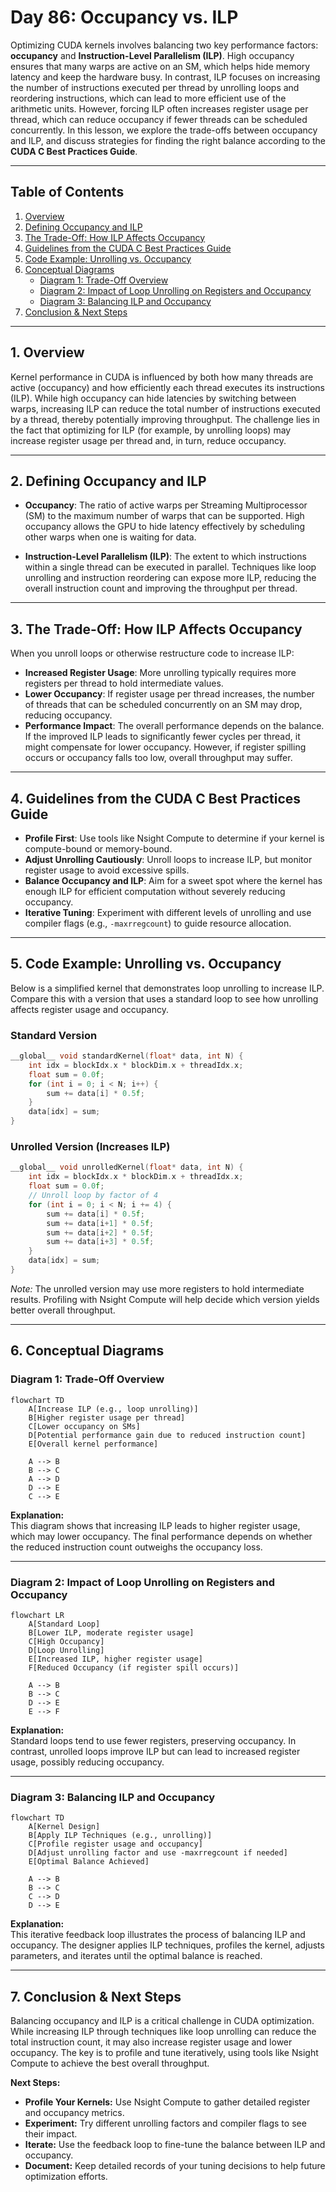 # Day 86: Occupancy vs. ILP

Optimizing CUDA kernels involves balancing two key performance factors: **occupancy** and **Instruction-Level Parallelism (ILP)**. High occupancy ensures that many warps are active on an SM, which helps hide memory latency and keep the hardware busy. In contrast, ILP focuses on increasing the number of instructions executed per thread by unrolling loops and reordering instructions, which can lead to more efficient use of the arithmetic units. However, forcing ILP often increases register usage per thread, which can reduce occupancy if fewer threads can be scheduled concurrently. In this lesson, we explore the trade-offs between occupancy and ILP, and discuss strategies for finding the right balance according to the **CUDA C Best Practices Guide**.

---

## Table of Contents

1. [Overview](#1-overview)  
2. [Defining Occupancy and ILP](#2-defining-occupancy-and-ilp)  
3. [The Trade-Off: How ILP Affects Occupancy](#3-the-trade-off-how-ilp-affects-occupancy)  
4. [Guidelines from the CUDA C Best Practices Guide](#4-guidelines-from-the-cuda-c-best-practices-guide)  
5. [Code Example: Unrolling vs. Occupancy](#5-code-example-unrolling-vs-occupancy)  
6. [Conceptual Diagrams](#6-conceptual-diagrams)  
   - [Diagram 1: Trade-Off Overview](#diagram-1-trade-off-overview)  
   - [Diagram 2: Impact of Loop Unrolling on Registers and Occupancy](#diagram-2-impact-of-loop-unrolling-on-registers-and-occupancy)  
   - [Diagram 3: Balancing ILP and Occupancy](#diagram-3-balancing-ilp-and-occupancy)  
7. [Conclusion & Next Steps](#7-conclusion--next-steps)  

---

## 1. Overview

Kernel performance in CUDA is influenced by both how many threads are active (occupancy) and how efficiently each thread executes its instructions (ILP). While high occupancy can hide latencies by switching between warps, increasing ILP can reduce the total number of instructions executed by a thread, thereby potentially improving throughput. The challenge lies in the fact that optimizing for ILP (for example, by unrolling loops) may increase register usage per thread and, in turn, reduce occupancy.

---

## 2. Defining Occupancy and ILP

- **Occupancy**: The ratio of active warps per Streaming Multiprocessor (SM) to the maximum number of warps that can be supported. High occupancy allows the GPU to hide latency effectively by scheduling other warps when one is waiting for data.
  
- **Instruction-Level Parallelism (ILP)**: The extent to which instructions within a single thread can be executed in parallel. Techniques like loop unrolling and instruction reordering can expose more ILP, reducing the overall instruction count and improving the throughput per thread.

---

## 3. The Trade-Off: How ILP Affects Occupancy

When you unroll loops or otherwise restructure code to increase ILP:
- **Increased Register Usage**: More unrolling typically requires more registers per thread to hold intermediate values.
- **Lower Occupancy**: If register usage per thread increases, the number of threads that can be scheduled concurrently on an SM may drop, reducing occupancy.
- **Performance Impact**: The overall performance depends on the balance. If the improved ILP leads to significantly fewer cycles per thread, it might compensate for lower occupancy. However, if register spilling occurs or occupancy falls too low, overall throughput may suffer.

---

## 4. Guidelines from the CUDA C Best Practices Guide

- **Profile First**: Use tools like Nsight Compute to determine if your kernel is compute-bound or memory-bound.
- **Adjust Unrolling Cautiously**: Unroll loops to increase ILP, but monitor register usage to avoid excessive spills.
- **Balance Occupancy and ILP**: Aim for a sweet spot where the kernel has enough ILP for efficient computation without severely reducing occupancy.
- **Iterative Tuning**: Experiment with different levels of unrolling and use compiler flags (e.g., `-maxrregcount`) to guide resource allocation.

---

## 5. Code Example: Unrolling vs. Occupancy

Below is a simplified kernel that demonstrates loop unrolling to increase ILP. Compare this with a version that uses a standard loop to see how unrolling affects register usage and occupancy.

### Standard Version

```cpp
__global__ void standardKernel(float* data, int N) {
    int idx = blockIdx.x * blockDim.x + threadIdx.x;
    float sum = 0.0f;
    for (int i = 0; i < N; i++) {
        sum += data[i] * 0.5f;
    }
    data[idx] = sum;
}
```

### Unrolled Version (Increases ILP)

```cpp
__global__ void unrolledKernel(float* data, int N) {
    int idx = blockIdx.x * blockDim.x + threadIdx.x;
    float sum = 0.0f;
    // Unroll loop by factor of 4
    for (int i = 0; i < N; i += 4) {
        sum += data[i] * 0.5f;
        sum += data[i+1] * 0.5f;
        sum += data[i+2] * 0.5f;
        sum += data[i+3] * 0.5f;
    }
    data[idx] = sum;
}
```

*Note:* The unrolled version may use more registers to hold intermediate results. Profiling with Nsight Compute will help decide which version yields better overall throughput.

---

## 6. Conceptual Diagrams

### Diagram 1: Trade-Off Overview

```mermaid
flowchart TD
    A[Increase ILP (e.g., loop unrolling)]
    B[Higher register usage per thread]
    C[Lower occupancy on SMs]
    D[Potential performance gain due to reduced instruction count]
    E[Overall kernel performance]

    A --> B
    B --> C
    A --> D
    D --> E
    C --> E
```

**Explanation:**  
This diagram shows that increasing ILP leads to higher register usage, which may lower occupancy. The final performance depends on whether the reduced instruction count outweighs the occupancy loss.

---

### Diagram 2: Impact of Loop Unrolling on Registers and Occupancy

```mermaid
flowchart LR
    A[Standard Loop]
    B[Lower ILP, moderate register usage]
    C[High Occupancy]
    D[Loop Unrolling]
    E[Increased ILP, higher register usage]
    F[Reduced Occupancy (if register spill occurs)]
    
    A --> B
    B --> C
    D --> E
    E --> F
```

**Explanation:**  
Standard loops tend to use fewer registers, preserving occupancy. In contrast, unrolled loops improve ILP but can lead to increased register usage, possibly reducing occupancy.

---

### Diagram 3: Balancing ILP and Occupancy

```mermaid
flowchart TD
    A[Kernel Design]
    B[Apply ILP Techniques (e.g., unrolling)]
    C[Profile register usage and occupancy]
    D[Adjust unrolling factor and use -maxrregcount if needed]
    E[Optimal Balance Achieved]
    
    A --> B
    B --> C
    C --> D
    D --> E
```

**Explanation:**  
This iterative feedback loop illustrates the process of balancing ILP and occupancy. The designer applies ILP techniques, profiles the kernel, adjusts parameters, and iterates until the optimal balance is reached.

---

## 7. Conclusion & Next Steps

Balancing occupancy and ILP is a critical challenge in CUDA optimization. While increasing ILP through techniques like loop unrolling can reduce the total instruction count, it may also increase register usage and lower occupancy. The key is to profile and tune iteratively, using tools like Nsight Compute to achieve the best overall throughput.

**Next Steps:**
- **Profile Your Kernels:** Use Nsight Compute to gather detailed register and occupancy metrics.
- **Experiment:** Try different unrolling factors and compiler flags to see their impact.
- **Iterate:** Use the feedback loop to fine-tune the balance between ILP and occupancy.
- **Document:** Keep detailed records of your tuning decisions to help future optimization efforts.

```
